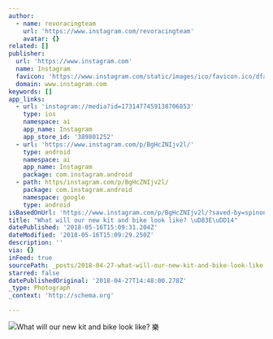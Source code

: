 ```yaml
---
author:
  - name: revoracingteam
    url: 'https://www.instagram.com/revoracingteam'
    avatar: {}
related: []
publisher:
  url: 'https://www.instagram.com'
  name: Instagram
  favicon: 'https://www.instagram.com/static/images/ico/favicon.ico/dfa85bb1fd63.ico'
  domain: www.instagram.com
keywords: []
app_links:
  - url: 'instagram://media?id=1731477459138706853'
    type: ios
    namespace: ai
    app_name: Instagram
    app_store_id: '389801252'
  - url: 'https://www.instagram.com/p/BgHcZNIjv2l/'
    type: android
    namespace: ai
    app_name: Instagram
    package: com.instagram.android
  - path: https/instagram.com/p/BgHcZNIjv2l/
    package: com.instagram.android
    namespace: google
    type: android
isBasedOnUrl: 'https://www.instagram.com/p/BgHcZNIjv2l/?saved-by=spinonthese'
title: "What will our new kit and bike look like? \uD83E\uDD14"
datePublished: '2018-05-16T15:09:31.204Z'
dateModified: '2018-05-16T15:09:29.250Z'
description: ''
via: {}
inFeed: true
sourcePath: _posts/2018-04-27-what-will-our-new-kit-and-bike-look-like.md
starred: false
datePublishedOriginal: '2018-04-27T14:48:00.278Z'
_type: Photograph
_context: 'http://schema.org'

---
```

![What will our new kit and bike look like? 樂](https://scontent-iad3-1.cdninstagram.com/vp/a015f68a7b204ee741de7ce2a0a644e5/5B7D85F7/t51.2885-15/e35/28434401_170709136913983_4417723830756179968_n.jpg)